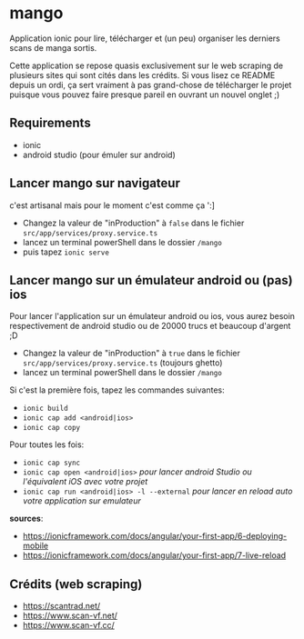 # mango

Application ionic pour lire, télécharger et (un peu) organiser les derniers scans de manga sortis.

Cette application se repose quasis exclusivement sur le web scraping de plusieurs sites qui sont cités dans les crédits. Si vous lisez ce README depuis un ordi, ça sert vraiment à pas grand-chose de télécharger le projet puisque vous pouvez faire presque pareil en ouvrant un nouvel onglet ;)

## Requirements

- ionic
- android studio (pour émuler sur android)

## Lancer mango sur navigateur

c'est artisanal mais pour le moment c'est comme ça ':]

- Changez la valeur de "inProduction" à `false` dans le fichier `src/app/services/proxy.service.ts`
- lancez un terminal powerShell dans le dossier `/mango`
- puis tapez `ionic serve`

## Lancer mango sur un émulateur android ou (pas) ios

Pour lancer l'application sur un émulateur android ou ios, vous aurez besoin respectivement de android studio ou de 20000 trucs et beaucoup d'argent ;D

- Changez la valeur de "inProduction" à `true` dans le fichier `src/app/services/proxy.service.ts` (toujours ghetto)
- lancez un terminal powerShell dans le dossier `/mango`

Si c'est la première fois, tapez les commandes suivantes:
- `ionic build`
- `ionic cap add <android|ios>`
- `ionic cap copy`

Pour toutes les fois:
- `ionic cap sync`
- `ionic cap open <android|ios>` _pour lancer android Studio ou l'équivalent iOS avec votre projet_
- `ionic cap run <android|ios> -l --external` _pour lancer en reload auto votre application sur emulateur_

__sources__: 
- https://ionicframework.com/docs/angular/your-first-app/6-deploying-mobile
- https://ionicframework.com/docs/angular/your-first-app/7-live-reload

## Crédits (web scraping)

- https://scantrad.net/
- https://www.scan-vf.net/
- https://www.scan-vf.cc/
